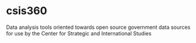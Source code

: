 # csis360
Data analysis tools oriented towards open source government data sources for use by the Center for Strategic and International Studies
